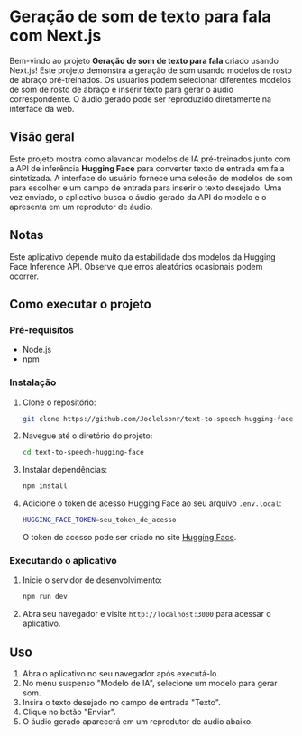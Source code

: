 # Geração de som de texto para fala com Next.js

Bem-vindo ao projeto **Geração de som de texto para fala** criado usando Next.js! Este projeto demonstra a geração de som usando modelos de rosto de abraço pré-treinados. Os usuários podem selecionar diferentes modelos de som de rosto de abraço e inserir texto para gerar o áudio correspondente. O áudio gerado pode ser reproduzido diretamente na interface da web.

## Visão geral

Este projeto mostra como alavancar modelos de IA pré-treinados junto com a API de inferência **Hugging Face** para converter texto de entrada em fala sintetizada. A interface do usuário fornece uma seleção de modelos de som para escolher e um campo de entrada para inserir o texto desejado. Uma vez enviado, o aplicativo busca o áudio gerado da API do modelo e o apresenta em um reprodutor de áudio.

## Notas

Este aplicativo depende muito da estabilidade dos modelos da Hugging Face Inference API. Observe que erros aleatórios ocasionais podem ocorrer.

## Como executar o projeto

### Pré-requisitos

- Node.js
- npm

### Instalação

1. Clone o repositório:
   ```sh
   git clone https://github.com/Joclelsonr/text-to-speech-hugging-face.git
   ```
2. Navegue até o diretório do projeto:
   ```sh
   cd text-to-speech-hugging-face
   ```
3. Instalar dependências:
   ```sh
   npm install
   ```
4. Adicione o token de acesso Hugging Face ao seu arquivo `.env.local`:
   ```sh
   HUGGING_FACE_TOKEN=seu_token_de_acesso
   ```
   O token de acesso pode ser criado no site [Hugging Face](https://huggingface.co/settings/tokens).

### Executando o aplicativo

1. Inicie o servidor de desenvolvimento:
   ```sh
   npm run dev
   ```
2. Abra seu navegador e visite `http://localhost:3000` para acessar o aplicativo.

## Uso

1. Abra o aplicativo no seu navegador após executá-lo.
2. No menu suspenso "Modelo de IA", selecione um modelo para gerar som.
3. Insira o texto desejado no campo de entrada "Texto".
4. Clique no botão "Enviar".
5. O áudio gerado aparecerá em um reprodutor de áudio abaixo.
